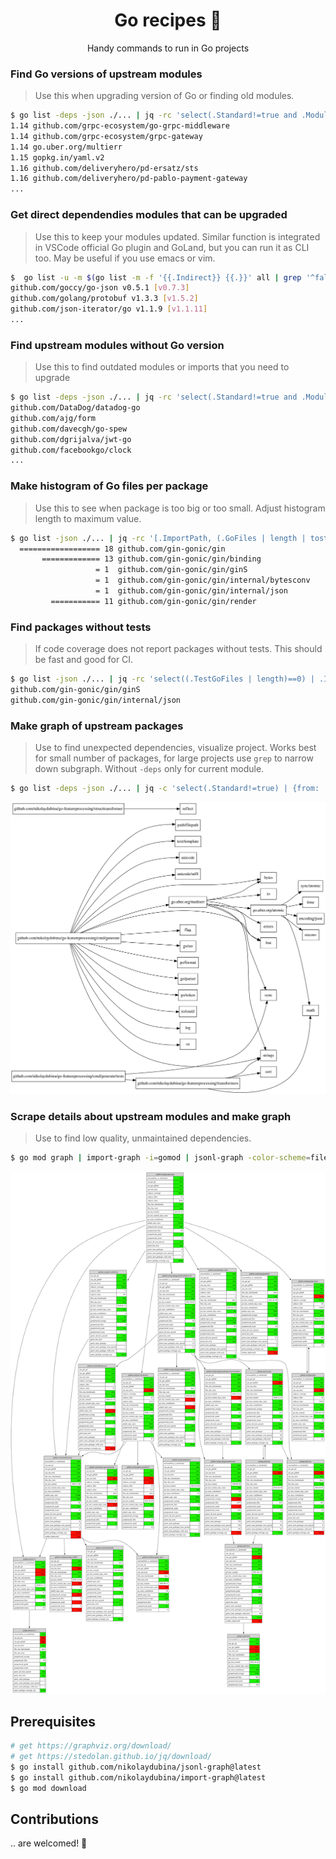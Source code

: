 <h1 align="center">Go recipes 🦩 </h1>
<p align="center">Handy commands to run in Go projects</p>

### Find Go versions of upstream modules

> Use this when upgrading version of Go or finding old modules.

```bash
$ go list -deps -json ./... | jq -rc 'select(.Standard!=true and .Module.GoVersion!=null) | [.Module.GoVersion,.Module.Path] | join(" ")' | sort -V | uniq
1.14 github.com/grpc-ecosystem/go-grpc-middleware
1.14 github.com/grpc-ecosystem/grpc-gateway
1.14 go.uber.org/multierr
1.15 gopkg.in/yaml.v2
1.16 github.com/deliveryhero/pd-ersatz/sts
1.16 github.com/deliveryhero/pd-pablo-payment-gateway
...
```

### Get direct dependendies modules that can be upgraded

> Use this to keep your modules updated. Similar function is integrated in VSCode official Go plugin and GoLand, but you can run it as CLI too. May be useful if you use emacs or vim.

```bash
$  go list -u -m $(go list -m -f '{{.Indirect}} {{.}}' all | grep '^false' | cut -d ' ' -f2) | grep '\['
github.com/goccy/go-json v0.5.1 [v0.7.3]
github.com/golang/protobuf v1.3.3 [v1.5.2]
github.com/json-iterator/go v1.1.9 [v1.1.11]
...
```

### Find upstream modules without Go version

> Use this to find outdated modules or imports that you need to upgrade

```bash
$ go list -deps -json ./... | jq -rc 'select(.Standard!=true and .Module.GoVersion==null) | .Module.Path' | sort -u
github.com/DataDog/datadog-go
github.com/ajg/form
github.com/davecgh/go-spew
github.com/dgrijalva/jwt-go
github.com/facebookgo/clock
...
```

### Make histogram of Go files per package

> Use this to see when package is too big or too small. Adjust histogram length to maximum value.

```bash
$ go list -json ./... | jq -rc '[.ImportPath, (.GoFiles | length | tostring)] | join(" ")' | perl -lane 'print (" " x (20 - $F[1]), "=" x $F[1], " ", $F[1], "\t", $F[0])'
  ================== 18	github.com/gin-gonic/gin
       ============= 13	github.com/gin-gonic/gin/binding
                   = 1	github.com/gin-gonic/gin/ginS
                   = 1	github.com/gin-gonic/gin/internal/bytesconv
                   = 1	github.com/gin-gonic/gin/internal/json
         =========== 11	github.com/gin-gonic/gin/render
```

### Find packages without tests

> If code coverage does not report packages without tests. This should be fast and good for CI.

```bash
$ go list -json ./... | jq -rc 'select((.TestGoFiles | length)==0) | .ImportPath'
github.com/gin-gonic/gin/ginS
github.com/gin-gonic/gin/internal/json
```

### Make graph of upstream packages

> Use to find unexpected dependencies, visualize project. Works best for small number of packages, for large projects use `grep` to narrow down subgraph. Without `-deps` only for current module.

```bash
$ go list -deps -json ./... | jq -c 'select(.Standard!=true) | {from: .ImportPath, to: .Imports[]}' | jsonl-graph | dot -Tsvg > package-graph.svg
```
![package-graph](./docs/pacages-graph.svg)

### Scrape details about upstream modules and make graph

> Use to find low quality, unmaintained dependencies.

```bash
$ go mod graph | import-graph -i=gomod | jsonl-graph -color-scheme=file://$PWD/basic.json | dot -Tsvg > output.svg
```
![gin-mod-graph-collected](./docs/gin-mod-graph-collected.svg)

## Prerequisites

```bash
# get https://graphviz.org/download/
# get https://stedolan.github.io/jq/download/
$ go install github.com/nikolaydubina/jsonl-graph@latest
$ go install github.com/nikolaydubina/import-graph@latest
$ go mod download
```

## Contributions

.. are welcomed! 🤝
